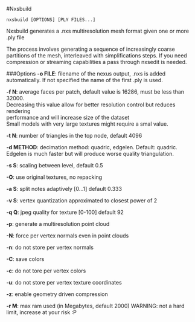 #Nxsbuild

	nxsbuild [OPTIONS] [PLY FILES...]

Nxsbuild generates a .nxs multiresolution mesh format given one or more .ply file

The process involves generating a sequence of increasingly coarse partitions of the mesh, 
interleaved with simplifications steps.
If you need compression or streaming capabilities a pass through nxsedit is needed.

###Options
**-o FILE**: filename of the nexus output, .nxs is added automatically. If not specified the name of the first .ply is used.

**-f N**: average faces per patch, default value is 16286, must be less than 32000.<br/>
      Decreasing this value allow for better resolution control but reduces rendering<br/>
      performance and will increase size of the dataset<br/>
      Small models with very large textures might require a smal value.

**-t N**: number of triangles in the top node, default 4096

**-d METHOD**: decimation method: quadric, edgelen. Default: quadric. Edgelen is much faster but will
    produce worse quality triangulation.

**-s S**: scaling between level, default 0.5

**-O**: use original textures, no repacking

**-a S**: split notes adaptively [0...1] default 0.333

**-v S**: vertex quantization approximated to closest power of 2

**-q Q**: jpeg quality for texture [0-100] default 92

**-p**: generate a multiresolution point cloud

**-N**: force per vertex normals even in point clouds

**-n**: do not store per vertex normals

**-C**: save colors

**-c**: do not tore per vertex colors

**-u**: do not store per vertex texture coordinates

**-z**: enable geometry driven compression

**-r M**: max ram used (in Megabytes, default 2000) WARNING: not a hard limit, increase at your risk :P



